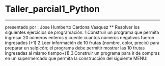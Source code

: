# Taller_parcial1_Python

***
presentado por :
Jose Humberto Cardona Vasquez
**
Resolver los siguientes ejercicios de programación:  1.Construir un programa que permita ingresar 20 números enteros y cuente cuantos números negativos fueron ingresados (+1)  2.Leer información de 10 frutas {nombre, color, precio} para preparar un salpicón; el programa debe permitir mostrar las 10 frutas ingresadas al mismo tiempo+(1)  3.Construir un programa para ir de compras en un supermercado que permita la construcción del siguiente MENU:
